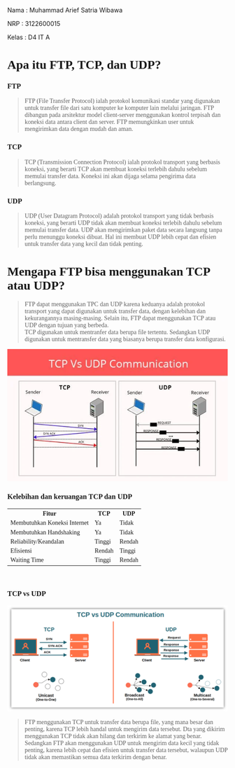<p>Nama : Muhammad Arief Satria Wibawa</p>
<p>NRP : 3122600015</p>
<p>Kelas : D4 IT A</p>

**<h1 style="font-family:bahnschrift;">Apa itu FTP, TCP, dan UDP?</h1>**


**<h3 style="font-family:bahnschrift;">FTP</h3>**

><div class ="isi" style="font-family:bahnschrift;">FTP (File Transfer Protocol) ialah protokol komunikasi standar yang digunakan untuk transfer file dari satu komputer ke komputer lain melalui jaringan. FTP dibangun pada arsitektur model client-server menggunakan kontrol terpisah dan koneksi data antara client dan server. FTP memungkinkan user untuk mengirimkan data dengan mudah dan aman.

**<h3 style="font-family:bahnschrift;">TCP</h3>**
><div class ="isi" style="font-family:bahnschrift;">TCP (Transmission Connection Protocol) ialah protokol transport yang berbasis koneksi, yang berarti TCP akan membuat koneksi terlebih dahulu sebelum memulai transfer data. Koneksi ini akan dijaga selama pengirima data berlangsung.

**<h3 style="font-family:bahnschrift;">UDP</h3>**
><div class ="isi" style="font-family:bahnschrift;">UDP (User Datagram Protocol) adalah protokol transport yang tidak berbasis koneksi, yang berarti UDP tidak akan membuat koneksi terlebih dahulu sebelum memulai transfer data. UDP akan mengirimkan paket data secara langsung tanpa perlu menunggu koneksi dibuat. Hal ini membuat UDP lebih cepat dan efisien untuk transfer data yang kecil dan tidak penting.

**<h1 style="font-family:bahnschrift;">Mengapa FTP bisa menggunakan TCP atau UDP?</h1>**

><div class ="isi" style="font-family:bahnschrift;">FTP dapat menggunakan TPC dan UDP karena keduanya adalah protokol transport yang dapat digunakan untuk transfer data, dengan kelebihan dan kekurangannya masing-masing. Selain itu, FTP dapat menggunakan TCP atau UDP dengan tujuan yang berbeda.
><div class ="isi" style="font-family:bahnschrift;">TCP digunakan untuk mentranfer data berupa file tertentu. Sedangkan UDP digunakan untuk mentransfer data yang biasanya berupa transfer data konfigurasi. 

<img src="assets/TCP UDP.webp" alt="TCP and UDP">

**<h3 style="font-family:bahnschrift;">Kelebihan dan keruangan TCP dan UDP</h3>**

<table style="font-family:bahnschrift;">
<tr>
    <th>Fitur</th>
    <th>TCP</th>
    <th>UDP</th>
</tr>
<tr>
    <td>Membutuhkan Koneksi Internet</td>
    <td>Ya</td>
    <td>Tidak</td>
</tr>
<tr>
    <td>Membutuhkan Handshaking</td>
    <td>Ya</td>
    <td>Tidak</td>
</tr>
<tr>
    <td>Reliability/Keandalan</td>
    <td>Tinggi</td>
    <td>Rendah</td>
</tr>
<tr>
    <td>Efisiensi</td>
    <td>Rendah</td>
    <td>Tinggi</td>
</tr>
<tr>
    <td>Waiting Time</td>
    <td>Tinggi</td>
    <td>Rendah</td>
</tr>
</table>
<br>

**<h3 style="font-family:bahnschrift;">TCP vs UDP</h3>**

<img src="assets/tcpUdp2.png" alt="TCP vs UDP">

><div class ="isi" style="font-family:bahnschrift;">FTP menggunakan TCP untuk transfer data berupa file, yang mana besar dan penting, karena TCP lebih handal untuk mengirim data tersebut. Dta yang dikirim menggunakan TCP tidak akan hilang dan terkirim ke alamat yang benar. Sedangkan FTP akan menggunakan UDP untuk mengirim data kecil yang tidak penting, karena lebih cepat dan efisien untuk transfer data tersebut, walaupun UDP tidak akan memastikan semua data terkirim dengan benar.

